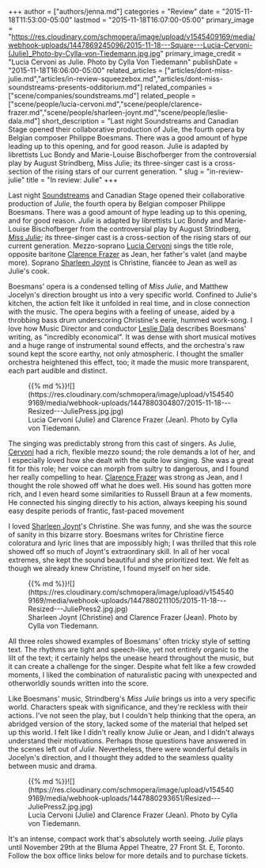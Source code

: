 +++
author = ["authors/jenna.md"]
categories = "Review"
date = "2015-11-18T11:53:00-05:00"
lastmod = "2015-11-18T16:07:00-05:00"
primary_image = "https://res.cloudinary.com/schmopera/image/upload/v1545409169/media/webhook-uploads/1447869245096/2015-11-18---Square---Lucia-Cervoni-(Julie)_Photo-by-Cylla-von-Tiedemann.jpg.jpg"
primary_image_credit = "Lucia Cervoni as Julie. Photo by Cylla Von Tiedemann"
publishDate = "2015-11-18T16:06:00-05:00"
related_articles = ["articles/dont-miss-julie.md","articles/in-review-squeezebox.md","articles/dont-miss-soundstreams-presents-odditorium.md"]
related_companies = ["scene/companies/soundstreams.md"]
related_people = ["scene/people/lucia-cervoni.md","scene/people/clarence-frazer.md","scene/people/sharleen-joynt.md","scene/people/leslie-dala.md"]
short_description = "Last night Soundstreams and Canadian Stage opened their collaborative production of Julie, the fourth opera by Belgian composer Philippe Boesmans. There was a good amount of hype leading up to this opening, and for good reason. Julie is adapted by librettists Luc Bondy and Marie-Louise Bischofberger from the controversial play by August Strindberg, Miss Julie; its three-singer cast is a cross-section of the rising stars of our current generation. "
slug = "in-review-julie"
title = "In review: Julie"
+++

Last night [Soundstreams](/scene/companies/soundstreams/) and Canadian Stage opened their collaborative production of *Julie*, the fourth opera by Belgian composer Philippe Boesmans. There was a good amount of hype leading up to this opening, and for good reason. *Julie* is adapted by librettists Luc Bondy and Marie-Louise Bischofberger from the controversial play by August Strindberg, [*Miss Julie*](https://en.wikipedia.org/wiki/Miss_Julie); its three-singer cast is a cross-section of the rising stars of our current generation. Mezzo-soprano [Lucia Cervoni](/scene/people/lucia-cervoni/) sings the title role, opposite baritone [Clarence Frazer](/scene/people/clarence-frazer/) as Jean, her father's valet (and  maybe more). Soprano [Sharleen Joynt](/scene/people/sharleen-joynt/) is Christine,  fiancée to Jean as well as Julie's cook. 

Boesmans' opera is a condensed telling of *Miss Julie*, and Matthew Jocelyn's direction brought us into a very specific world. Confined to Julie's kitchen, the action felt like it unfolded in real time, and in close connection with the music. The opera begins with a feeling of unease, aided by a throbbing bass drum underscoring Christine's eerie, hummed work-song. I love how Music Director and conductor [Leslie Dala](/scene/people/leslie-dala/) describes Boesmans' writing, as "incredibly economical". It was dense with short musical motives and a huge range of instrumental sound effects, and the orchestra's raw sound kept the score earthy, not only atmospheric. I thought the smaller orchestra heightened this effect, too; it made the music more transparent, each part audible and distinct. 

<figure data-type="image">{{% md %}}![](https://res.cloudinary.com/schmopera/image/upload/v1545409169/media/webhook-uploads/1447880304807/2015-11-18---Resized---JuliePress.jpg.jpg)
<figcaption>Lucia Cervoni (Julie) and Clarence Frazer (Jean). Photo by Cylla von Tiedemann.</figcaption>
</figure>

The singing was predictably strong from this cast of singers. As Julie, [Cervoni](/scene/people/lucia-cervoni/) had a rich, flexible mezzo sound; the role demands a lot of her, and I especially loved how she dealt with the quite low singing. She was a great fit for this role; her voice can morph from sultry to dangerous, and I found her really compelling to hear. [Clarence Frazer](/scene/people/clarence-fraz.er) was strong as Jean, and I thought the role showed off what he does well. His sound has gotten more rich, and I even heard some similarities to Russell Braun at a few moments. He connected his singing directly to his action, always keeping his sound easy despite periods of frantic, fast-paced movement

I loved [Sharleen Joynt](/scene/people/sharleen-joynt/)'s Christine. She was funny, and she was the source of sanity in this bizarre story. Boesmans writes for Christine fierce coloratura and lyric lines that are impossibly high; I was thrilled that this role showed off so much of Joynt's extraordinary skill. In all of her vocal extremes, she kept the sound beautiful and she prioritized text. We felt as though we already knew Christine, I found myself on her side. 

<figure data-type="image">{{% md %}}![](https://res.cloudinary.com/schmopera/image/upload/v1545409169/media/webhook-uploads/1447880211105/2015-11-18---Resized---JuliePress2.jpg.jpg)
<figcaption>Sharleen Joynt (Christine) and Clarence Frazer (Jean). Photo by Cylla von Tiedemann.</figcaption>
</figure>

All three roles showed examples of Boesmans' often tricky style of setting text. The rhythms are tight and speech-like, yet not entirely organic to the lilt of the text; it certainly helps the unease heard throughout the music, but it can create a challenge for the singer. Despite what felt like a few crowded moments, I liked the combination of naturalistic pacing with unexpected and otherworldly sounds written into the score.

Like Boesmans' music, Strindberg's *Miss Julie* brings us into a very specific world. Characters speak with significance, and they're reckless with their actions. I've not seen the play, but I couldn't help thinking that the opera, an abridged version of the story, lacked some of the material that helped set up this world. I felt like I didn't really know Julie or Jean, and I didn't always understand their motivations. Perhaps those questions have answered in the scenes left out of *Julie*. Nevertheless, there were wonderful details in Jocelyn's direction, and I thought they added to the seamless quality between music and drama. 

<figure data-type="image">{{% md %}}![](https://res.cloudinary.com/schmopera/image/upload/v1545409169/media/webhook-uploads/1447880293651/Resized---JuliePress2.jpg.jpg)
<figcaption>Lucia Cervoni (Julie) and Clarence Frazer (Jean). Photo by Cylla von Tiedemann.</figcaption>
</figure>

It's an intense, compact work that's absolutely worth seeing. *Julie* plays until November 29th at the Bluma Appel Theatre, 27 Front St. E, Toronto. Follow the box office links below for more details and to purchase tickets.
